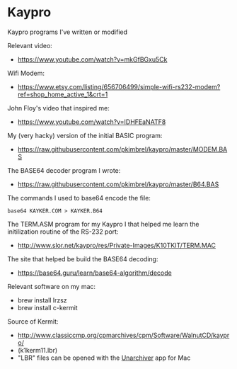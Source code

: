 # Kaypro

Kaypro programs I've written or modified

Relevant video:
* https://www.youtube.com/watch?v=mkGfBGxu5Ck

Wifi Modem:
* https://www.etsy.com/listing/656706499/simple-wifi-rs232-modem?ref=shop_home_active_1&crt=1

John Floy's video that inspired me:
* https://www.youtube.com/watch?v=IDHFEaNATF8

My (very hacky) version of the initial BASIC program:
* https://raw.githubusercontent.com/pkimbrel/kaypro/master/MODEM.BAS

The BASE64 decoder program I wrote:
* https://raw.githubusercontent.com/pkimbrel/kaypro/master/B64.BAS

The commands I used to base64 encode the file:
```
base64 KAYKER.COM > KAYKER.B64
```

The TERM.ASM program for my Kaypro I that helped me learn the initilization routine of the RS-232 port:
* http://www.slor.net/kaypro/res/Private-Images/K10TKIT/TERM.MAC

The site that helped be build the BASE64 decoding:
* https://base64.guru/learn/base64-algorithm/decode

Relevant software on my mac:
* brew install lrzsz
* brew install c-kermit

Source of Kermit:
* http://www.classiccmp.org/cpmarchives/cpm/Software/WalnutCD/kaypro/
* (k1kerm11.lbr)
* "LBR" files can be opened with the [Unarchiver](https://theunarchiver.com/) app for Mac


